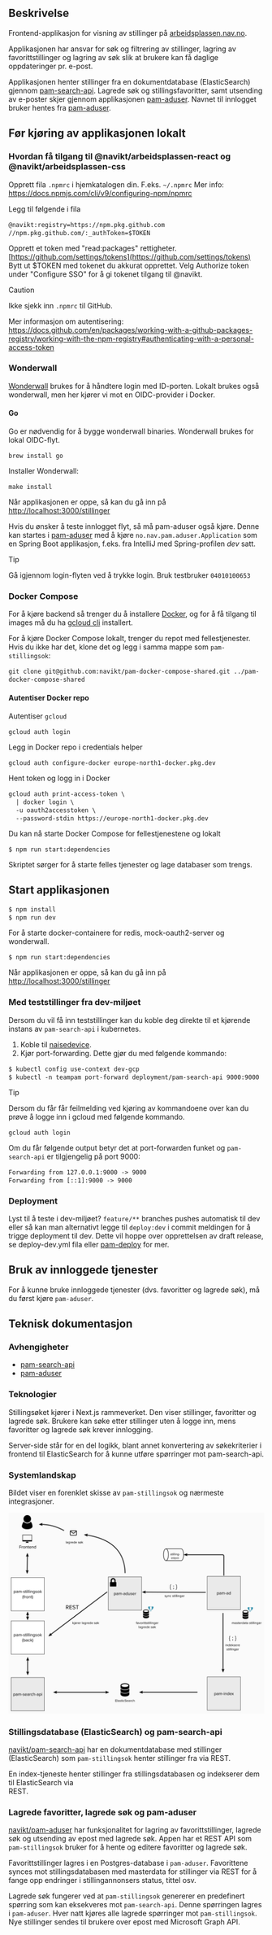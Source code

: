 ## Beskrivelse

Frontend-applikasjon for visning av stillinger på [arbeidsplassen.nav.no](https://arbeidsplassen.nav.no).

Applikasjonen har ansvar for søk og filtrering av stillinger, lagring av favorittstillinger og lagring av søk slik at
brukere kan få daglige oppdateringer pr. e-post.

Applikasjonen henter stillinger fra en dokumentdatabase (ElasticSearch) gjennom
[pam-search-api](https://github.com/navikt/pam-search-api). Lagrede søk og stillingsfavoritter, samt utsending av
e-poster skjer gjennom applikasjonen [pam-aduser](https://github.com/navikt/pam-aduser).
Navnet til innlogget bruker hentes fra [pam-aduser](https://github.com/navikt/pam-aduser).

## Før kjøring av applikasjonen lokalt

### Hvordan få tilgang til @navikt/arbeidsplassen-react og @navikt/arbeidsplassen-css

Opprett fila `.npmrc` i hjemkatalogen din. F.eks. `~/.npmrc` Mer info: https://docs.npmjs.com/cli/v9/configuring-npm/npmrc

Legg til følgende i fila

```
@navikt:registry=https://npm.pkg.github.com
//npm.pkg.github.com/:_authToken=$TOKEN
```

Opprett et token med "read:packages" rettigheter. [https://github.com/settings/tokens](https://github.com/settings/tokens) Bytt ut \$TOKEN med tokenet du akkurat opprettet. Velg Authorize token under "Configure SSO" for å gi tokenet tilgang til @navikt.

> [!CAUTION]
> Ikke sjekk inn `.npmrc` til GitHub.

Mer informasjon om autentisering: https://docs.github.com/en/packages/working-with-a-github-packages-registry/working-with-the-npm-registry#authenticating-with-a-personal-access-token

### Wonderwall

[Wonderwall](https://github.com/nais/wonderwall) brukes for å håndtere login med ID-porten.
Lokalt brukes også wonderwall, men her kjører vi mot en OIDC-provider i Docker.

#### Go

Go er nødvendig for å bygge wonderwall binaries. Wonderwall brukes for lokal OIDC-flyt.

```shell
brew install go
```

Installer Wonderwall:

```shell
make install
```

Når applikasjonen er oppe, så kan du gå inn på [http://localhost:3000/stillinger](http://localhost:3000/stillinger)

Hvis du ønsker å teste innlogget flyt, så må pam-aduser også kjøre. Denne kan startes i [pam-aduser](http://github.com/navikt/pam-aduser)
med å kjøre `no.nav.pam.aduser.Application` som en Spring Boot applikasjon, f.eks. fra IntelliJ med Spring-profilen _dev_ satt.

> [!TIP]
> Gå igjennom login-flyten ved å trykke login. Bruk testbruker `04010100653`

### Docker Compose

For å kjøre backend så trenger du å installere [Docker](https://docs.docker.com/engine/install/),
og for å få tilgang til images må du ha [gcloud cli](https://cloud.google.com/sdk/docs/install) installert.

For å kjøre Docker Compose lokalt, trenger du repot med fellestjenester.
Hvis du ikke har det, klone det og legg i samma mappe som `pam-stillingsok`:

```shell
git clone git@github.com:navikt/pam-docker-compose-shared.git ../pam-docker-compose-shared
```

[//]: # "Docker compose setupen benytter seg av de bygde images for `pam-stillingsregistrering-api` og `pam-interesse-api`."

#### Autentiser Docker repo

Autentiser `gcloud`

```shell
gcloud auth login
```

Legg in Docker repo i credentials helper

```shell
gcloud auth configure-docker europe-north1-docker.pkg.dev
```

Hent token og logg in i Docker

```shell
gcloud auth print-access-token \
  | docker login \
  -u oauth2accesstoken \
  --password-stdin https://europe-north1-docker.pkg.dev
```

Du kan nå starte Docker Compose for fellestjenestene og lokalt

```shell
$ npm run start:dependencies
```

Skriptet sørger for å starte felles tjenester og lage databaser som trengs.

## Start applikasjonen

```shell
$ npm install
$ npm run dev
```

For å starte docker-containere for redis, mock-oauth2-server og wonderwall.

```shell
$ npm run start:dependencies
```

Når applikasjonen er oppe, så kan du gå inn på [http://localhost:3000/stillinger](http://localhost:3000/stillinger)

### Med teststillinger fra dev-miljøet

Dersom du vil få inn teststillinger kan du koble deg direkte til et kjørende instans av `pam-search-api` i kubernetes.

1. Koble til [naisedevice](https://docs.nais.io/explanation/naisdevice/).
2. Kjør port-forwarding. Dette gjør du med følgende kommando:

```shell
$ kubectl config use-context dev-gcp
$ kubectl -n teampam port-forward deployment/pam-search-api 9000:9000
```

> [!TIP]
> Dersom du får får feilmelding ved kjøring av kommandoene over kan du prøve å logge inn i gcloud med følgende kommando.
>
> ```shell
> gcloud auth login
> ```

Om du får følgende output betyr det at port-forwarden funket og `pam-search-api` er tilgjengelig på port 9000:

```
Forwarding from 127.0.0.1:9000 -> 9000
Forwarding from [::1]:9000 -> 9000
```

### Deployment

Lyst til å teste i dev-miljøet? `feature/**` branches pushes automatisk til dev eller så kan man alternativt legge til `deploy:dev` i commit meldingen for å trigge deployment til dev. Dette vil hoppe over opprettelsen av draft release, se deploy-dev.yml fila eller [pam-deploy](https://github.com/navikt/pam-deploy/blob/master/.github/workflows/deploy-dev.yml) for mer.

## Bruk av innloggede tjenester

For å kunne bruke innloggede tjenester (dvs. favoritter og lagrede søk), må du først kjøre `pam-aduser`.

## Teknisk dokumentasjon

### Avhengigheter

-   [pam-search-api](https://github.com/navikt/pam-search-api)
-   [pam-aduser](https://github.com/navikt/pam-aduser)

### Teknologier

Stillingsøket kjører i Next.js rammeverket. Den viser stillinger, favoritter og lagrede søk. Brukere kan søke etter
stillinger uten å logge inn, mens favoritter og lagrede søk krever innlogging.

Server-side står for en del logikk, blant annet
konvertering av søkekriterier i frontend til ElasticSearch for å kunne utføre spørringer mot pam-search-api.

### Systemlandskap

Bildet viser en forenklet skisse av `pam-stillingsok` og nærmeste integrasjoner.

![Teknisk skisse](images/teknisk-skisse.png)

### Stillingsdatabase (ElasticSearch) og pam-search-api

[navikt/pam-search-api](http://github.com/navikt/pam-search-api) har en dokumentdatabase med stillinger
(ElasticSearch) som `pam-stillingsok` henter stillinger fra via REST.

En index-tjeneste henter stillinger fra stillingsdatabasen og indekserer dem til ElasticSearch via  
REST.

### Lagrede favoritter, lagrede søk og pam-aduser

[navikt/pam-aduser](http://github.com/navikt/pam-aduser) har funksjonalitet for lagring av
favorittstillinger, lagrede søk og utsending av epost med lagrede søk. Appen har et REST API som `pam-stillingsok` bruker for å
hente og editere favoritter og lagrede søk.

Favorittstillinger lagres i en Postgres-database i `pam-aduser`. Favorittene synces mot
stillingsdatabasen med masterdata for stillinger via REST for å fange opp endringer i stillingannonsers status, tittel
osv.

Lagrede søk fungerer ved at `pam-stillingsok` genererer en predefinert spørring som kan eksekveres mot `pam-search-api`.
Denne spørringen lagres i `pam-aduser`. Hver natt kjøres alle lagrede spørringer mot `pam-stillingsok`. Nye
stillinger sendes til brukere over epost med Microsoft Graph API.
